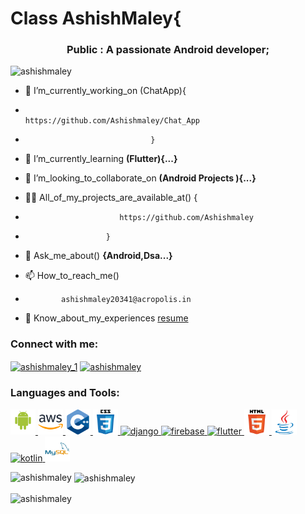 <h1 align="left">Class AshishMaley{</h1>
<h3 align="center">Public : A passionate Android developer;</h3>

<p align="left"> <img src="https://komarev.com/ghpvc/?username=ashishmaley&label=Profile%20views&color=0e75b6&style=flat" alt="ashishmaley" /> </p>

- 🔭 I’m_currently_working_on (ChatApp){
-                                     https://github.com/Ashishmaley/Chat_App
-                                 }

- 🌱 I’m_currently_learning **(Flutter){...}**

- 👯 I’m_looking_to_collaborate_on **(Android Projects ){...}**

- 👨‍💻 All_of_my_projects_are_available_at() {
-                          https://github.com/Ashishmaley
-                       }
- 💬 Ask_me_about() **{Android,Dsa...}**

- 📫 How_to_reach_me()
-             ashishmaley20341@acropolis.in

- 📄 Know_about_my_experiences [resume](https://1drv.ms/b/s!AjlOcuxYf44ljzNUWYwBwm1PwWcG?e=oXUk2T)

<h3 align="left">Connect with me:</h3>
<p align="left">
<a href="https://www.codechef.com/users/ashishmaley_1" target="blank"><img align="center" src="(https://cdn.dribbble.com/users/70628/screenshots/1743345/codechef.png)" alt="ashishmaley_1" height="30" width="40" /></a>
<a href="https://www.leetcode.com/ashishmaley" target="blank"><img align="center" src="https://raw.githubusercontent.com/rahuldkjain/github-profile-readme-generator/master/src/images/icons/Social/leet-code.svg" alt="ashishmaley" height="30" width="40" /></a>
</p>

<h3 align="left">Languages and Tools:</h3>
<p align="left"> <a href="https://developer.android.com" target="_blank" rel="noreferrer"> <img src="https://raw.githubusercontent.com/devicons/devicon/master/icons/android/android-original-wordmark.svg" alt="android" width="40" height="40"/> </a> <a href="https://aws.amazon.com" target="_blank" rel="noreferrer"> <img src="https://raw.githubusercontent.com/devicons/devicon/master/icons/amazonwebservices/amazonwebservices-original-wordmark.svg" alt="aws" width="40" height="40"/> </a> <a href="https://www.w3schools.com/cpp/" target="_blank" rel="noreferrer"> <img src="https://raw.githubusercontent.com/devicons/devicon/master/icons/cplusplus/cplusplus-original.svg" alt="cplusplus" width="40" height="40"/> </a> <a href="https://www.w3schools.com/css/" target="_blank" rel="noreferrer"> <img src="https://raw.githubusercontent.com/devicons/devicon/master/icons/css3/css3-original-wordmark.svg" alt="css3" width="40" height="40"/> </a> <a href="https://www.djangoproject.com/" target="_blank" rel="noreferrer"> <img src="https://cdn.worldvectorlogo.com/logos/django.svg" alt="django" width="40" height="40"/> </a> <a href="https://firebase.google.com/" target="_blank" rel="noreferrer"> <img src="https://www.vectorlogo.zone/logos/firebase/firebase-icon.svg" alt="firebase" width="40" height="40"/> </a> <a href="https://flutter.dev" target="_blank" rel="noreferrer"> <img src="https://www.vectorlogo.zone/logos/flutterio/flutterio-icon.svg" alt="flutter" width="40" height="40"/> </a> <a href="https://www.w3.org/html/" target="_blank" rel="noreferrer"> <img src="https://raw.githubusercontent.com/devicons/devicon/master/icons/html5/html5-original-wordmark.svg" alt="html5" width="40" height="40"/> </a> <a href="https://www.java.com" target="_blank" rel="noreferrer"> <img src="https://raw.githubusercontent.com/devicons/devicon/master/icons/java/java-original.svg" alt="java" width="40" height="40"/> </a> <a href="https://kotlinlang.org" target="_blank" rel="noreferrer"> <img src="https://www.vectorlogo.zone/logos/kotlinlang/kotlinlang-icon.svg" alt="kotlin" width="40" height="40"/> </a> <a href="https://www.mysql.com/" target="_blank" rel="noreferrer"> <img src="https://raw.githubusercontent.com/devicons/devicon/master/icons/mysql/mysql-original-wordmark.svg" alt="mysql" width="40" height="40"/> </a> </p>

<p><img align="left" src="https://github-readme-stats.vercel.app/api/top-langs?username=ashishmaley&show_icons=true&locale=en&layout=compact" alt="ashishmaley" /></p>

<p>&nbsp;<img align="center" src="https://github-readme-stats.vercel.app/api?username=ashishmaley&show_icons=true&locale=en" alt="ashishmaley" /></p>

<p><img align="center" src="https://github-readme-streak-stats.herokuapp.com/?user=ashishmaley&" alt="ashishmaley" /></p>
